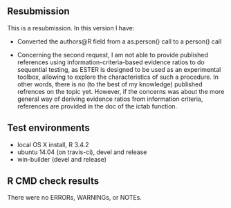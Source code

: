 ## Resubmission
This is a resubmission. In this version I have:

* Converted the authors@R field from a as.person() call to a person() call

* Concerning the second request, I am not able to provide published references using information-criteria-based evidence ratios to do sequential testing, as ESTER is designed to be used as an experimental toolbox, allowing to explore the characteristics of such a procedure. In other words, there is no (to the best of my knowledge) published refrences on the topic yet. However, if the concerns was about the more general way of deriving evidence ratios from information criteria, references are provided in the doc of the ictab function.
  
## Test environments
* local OS X install, R 3.4.2
* ubuntu 14.04 (on travis-ci), devel and release
* win-builder (devel and release)

## R CMD check results
There were no ERRORs, WARNINGs, or NOTEs.
